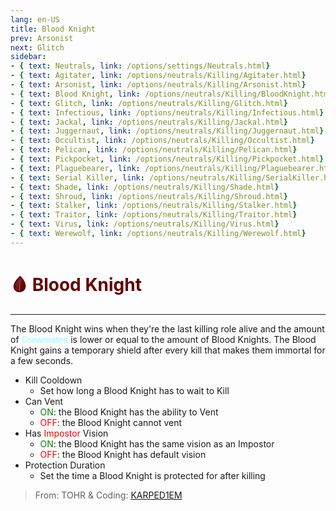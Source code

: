 ```yaml
---
lang: en-US
title: Blood Knight
prev: Arsonist
next: Glitch
sidebar:
- { text: Neutrals, link: /options/settings/Neutrals.html}
- { text: Agitater, link: /options/neutrals/Killing/Agitater.html}
- { text: Arsonist, link: /options/neutrals/Killing/Arsonist.html}
- { text: Blood Knight, link: /options/neutrals/Killing/BloodKnight.html}
- { text: Glitch, link: /options/neutrals/Killing/Glitch.html}
- { text: Infectious, link: /options/neutrals/Killing/Infectious.html}
- { text: Jackal, link: /options/neutrals/Killing/Jackal.html}
- { text: Juggernaut, link: /options/neutrals/Killing/Juggernaut.html}
- { text: Occultist, link: /options/neutrals/Killing/Occultist.html}
- { text: Pelican, link: /options/neutrals/Killing/Pelican.html}
- { text: Pickpocket, link: /options/neutrals/Killing/Pickpocket.html}
- { text: Plaguebearer, link: /options/neutrals/Killing/Plaguebearer.html}
- { text: Serial Killer, link: /options/neutrals/Killing/SerialKiller.html}
- { text: Shade, link: /options/neutrals/Killing/Shade.html}
- { text: Shroud, link: /options/neutrals/Killing/Shroud.html}
- { text: Stalker, link: /options/neutrals/Killing/Stalker.html}
- { text: Traitor, link: /options/neutrals/Killing/Traitor.html}
- { text: Virus, link: /options/neutrals/Killing/Virus.html}
- { text: Werewolf, link: /options/neutrals/Killing/Werewolf.html}
---
```


# <font color="#630000">🩸 <b>Blood Knight</b></font> <Badge text="Killing" type="tip" vertical="middle"/>
---

The Blood Knight wins when they're the last killing role alive and the amount of <font color=#8cffff>Crewmates</font> is lower or equal to the amount of Blood Knights. The Blood Knight gains a temporary shield after every kill that makes them immortal for a few seconds.
* Kill Cooldown
  * Set how long a Blood Knight has to wait to Kill
* Can Vent
  * <font color=green>ON</font>: the Blood Knight has the ability to Vent
  * <font color=red>OFF</font>: the Blood Knight cannot vent
* Has <font color=red>Impostor</font> Vision
  * <font color=green>ON</font>: the Blood Knight has the same vision as an Impostor
  * <font color=red>OFF</font>: the Blood Knight has default vision
* Protection Duration
  * Set the time a Blood Knight is protected for after killing

> From: TOHR & Coding: [KARPED1EM](https://github.com/KARPED1EM)